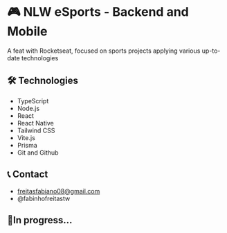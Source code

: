 # 🎮 NLW eSports - Backend and Mobile

A feat with Rocketseat, focused on sports projects applying various up-to-date technologies

## 🛠️ Technologies
- TypeScript
- Node.js
- React
- React Native
- Tailwind CSS
- Vite.js
- Prisma
- Git and Github

## 📞 Contact
- freitasfabiano08@gmail.com
- @fabinhofreitastw

## 🧵In progress...
